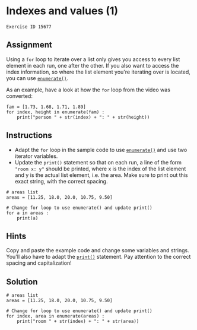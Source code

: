 
#  Indexes and values (1)

```
Exercise ID 15677
```

##  Assignment 

Using a `for` loop to iterate over a list only gives you access to every list element in each run, one after the other. If you also want to access the index information, so where the list element you're iterating over is located, you can use [`enumerate()`](https://docs.python.org/3/library/functions.html#enumerate).

As an example, have a look at how the `for` loop from the video was converted:

```
fam = [1.73, 1.68, 1.71, 1.89]
for index, height in enumerate(fam) :
    print("person " + str(index) + ": " + str(height))

```

##  Instructions 

- Adapt the `for` loop in the sample code to use [`enumerate()`](https://docs.python.org/3/library/functions.html#enumerate) and use two iterator variables.
- Update the `print()` statement so that on each run, a line of the form `"room x: y"` should be printed, where x is the index of the list element and y is the actual list element, i.e. the area. Make sure to print out this exact string, with the correct spacing.



```
# areas list
areas = [11.25, 18.0, 20.0, 10.75, 9.50]

# Change for loop to use enumerate() and update print()
for a in areas :
    print(a)
```

##  Hints 

Copy and paste the example code and change some variables and strings. You'll also have to adapt the [`print()`](https://docs.python.org/3/library/functions.html#print) statement. Pay attention to the correct spacing and capitalization!



##  Solution 

```
# areas list
areas = [11.25, 18.0, 20.0, 10.75, 9.50]

# Change for loop to use enumerate() and update print()
for index, area in enumerate(areas) :
    print("room " + str(index) + ": " + str(area))
```


